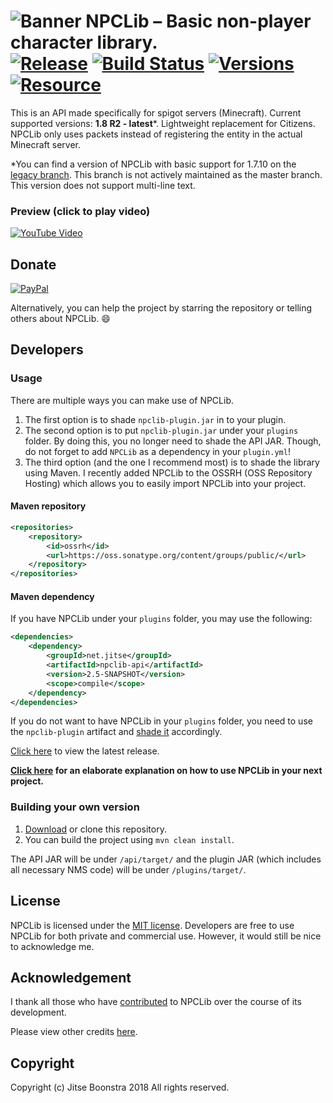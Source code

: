 ![Banner](https://i.imgur.com/WL6QeUA.png)
NPCLib – Basic non-player character library.<br>
[![Release](https://jitpack.io/v/JitseB/NPCLib.svg)](https://github.com/JitseB/NPCLib/releases)
[![Build Status](https://travis-ci.com/JitseB/NPCLib.svg?branch=master)](https://travis-ci.com/JitseB/NPCLib)
[![Versions](https://img.shields.io/badge/MC-1.8%20R2%20--%20latest-blue.svg)](https://github.com/JitseB/NPCLib/releases)
[![Resource](https://img.shields.io/badge/SpigotMC-Resource-orange.svg)](https://www.spigotmc.org/resources/npclib.55884/)
=

This is an API made specifically for spigot servers (Minecraft). Current supported versions: **1.8 R2 - latest**\*. Lightweight replacement for Citizens. NPCLib only uses packets instead of registering the entity in the actual Minecraft server.

\*You can find a version of NPCLib with basic support for 1.7.10 on the [legacy branch](https://github.com/JitseB/NPCLib/tree/legacy). This branch is not actively maintained as the master branch. This version does not support multi-line text.

### Preview (click to play video)
[![YouTube Video](http://img.youtube.com/vi/LqwdqIxPIvE/0.jpg)](http://www.youtube.com/watch?v=LqwdqIxPIvE "NPCLib – Basic non-player character library (Minecraft).")

## Donate

[![PayPal](https://cdn.rawgit.com/twolfson/paypal-github-button/1.0.0/dist/button.svg)](https://paypal.me/jitseboonstra)

Alternatively, you can help the project by starring the repository or telling others about NPCLib. :smile:

## Developers

### Usage

There are multiple ways you can make use of NPCLib.

1. The first option is to shade `npclib-plugin.jar` in to your plugin.
2. The second option is to put `npclib-plugin.jar` under your `plugins` folder. By doing this, you no longer need to shade the API JAR. Though, do not forget to add `NPCLib` as a dependency in your `plugin.yml`!
3. The third option (and the one I recommend most) is to shade the library using Maven. I recently added NPCLib to the OSSRH (OSS Repository Hosting) which allows you to easily import NPCLib into your project.

#### Maven repository
```xml
<repositories>
    <repository>
        <id>ossrh</id>
        <url>https://oss.sonatype.org/content/groups/public/</url>
    </repository>
</repositories>
```

#### Maven dependency

If you have NPCLib under your `plugins` folder, you may use the following:
```xml
<dependencies>
    <dependency>
        <groupId>net.jitse</groupId>
        <artifactId>npclib-api</artifactId>
        <version>2.5-SNAPSHOT</version>
        <scope>compile</scope>
    </dependency>
</dependencies>
```
If you do not want to have NPCLib in your `plugins` folder, you need to use the `npclib-plugin` artifact and [shade it](https://maven.apache.org/plugins/maven-shade-plugin/) accordingly.


[Click here](https://github.com/JitseB/NPCLib/releases/latest) to view the latest release.

**[Click here](https://github.com/JitseB/NPCLib/blob/master/DOCUMENTATION.md) for an elaborate explanation on how to use NPCLib in your next project.**

### Building your own version

1. [Download](https://github.com/JitseB/NPCLib/archive/master.zip) or clone this repository.
2. You can build the project using `mvn clean install`.

The API JAR will be under `/api/target/` and the plugin JAR (which includes all necessary NMS code) will be under `/plugins/target/`.

## License

NPCLib is licensed under the [MIT license](https://github.com/JitseB/NPCLib/blob/master/LICENSE.md).
Developers are free to use NPCLib for both private and commercial use. However, it would still be nice to acknowledge me.

## Acknowledgement

I thank all those who have [contributed](https://github.com/JitseB/NPCLib/graphs/contributors) to NPCLib over the course of its development.

Please view other credits [here](https://github.com/JitseB/NPCLib/blob/master/CREDITS.md).

## Copyright

Copyright (c) Jitse Boonstra 2018 All rights reserved.
